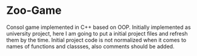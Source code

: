 # Zoo-Game
Consol game implemented in C++ based on OOP. 
Initially implemented as university project, here I am going to put a initial project files and refresh them by the time.
Initial project code is not normalized when it comes to names of functions and classses, also comments should be added.


